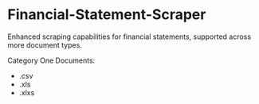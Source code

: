 # Financial-Statement-Scraper
Enhanced scraping capabilities for financial statements, supported across more document types.

Category One Documents:
- .csv
- .xls
- .xlxs
